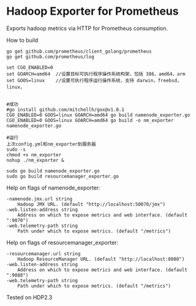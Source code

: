 # Hadoop Exporter for Prometheus
Exports hadoop metrics via HTTP for Prometheus consumption.

How to build
```
go get github.com/prometheus/client_golang/prometheus
go get github.com/prometheus/log

set CGO_ENABLED=0
set GOARCH=amd64  //设置目标可执行程序操作系统构架，包括 386，amd64，arm
set GOOS=linux    //设置可执行程序运行操作系统，支持 darwin，freebsd，linux，


#成功
#go install github.com/mitchellh/gox@v1.0.1
CGO_ENABLED=0 GOOS=linux GOARCH=amd64 go build namenode_exporter.go
CGO_ENABLED=0 GOOS=linux GOARCH=amd64 go build -o nm_exporter namenode_exporter.go

#运行
上次config.yml和nm_exporter到服务器
sudo -s
chmod +x nm_exporter
nohup ./nm_exporter &

sudo go build namenode_exporter.go
sudo go build resourcemanager_exporter.go
```

Help on flags of namenode_exporter:
```
-namenode.jmx.url string
    Hadoop JMX URL. (default "http://localhost:50070/jmx")
-web.listen-address string
    Address on which to expose metrics and web interface. (default ":9070")
-web.telemetry-path string
    Path under which to expose metrics. (default "/metrics")
```

Help on flags of resourcemanager_exporter:
```
-resourcemanager.url string
    Hadoop ResourceManager URL. (default "http://localhost:8088")
-web.listen-address string
    Address on which to expose metrics and web interface. (default ":9088")
-web.telemetry-path string
    Path under which to expose metrics. (default "/metrics")
```

Tested on HDP2.3
